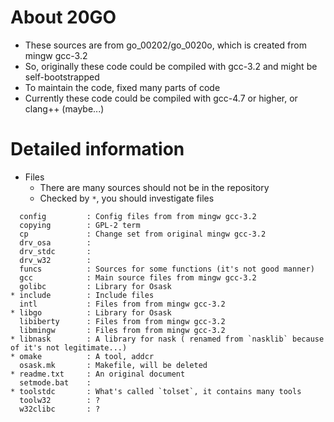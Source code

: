 # About 20GO

* These sources are from go_00202/go_0020o, which is created from mingw gcc-3.2
* So, originally these code could be compiled with gcc-3.2 and might be self-bootstrapped
* To maintain the code, fixed many parts of code
* Currently these code could be compiled with gcc-4.7 or higher, or clang++ (maybe...)

# Detailed information

* Files
  * There are many sources should not be in the repository
  * Checked by `*`, you should investigate files

```
  config         : Config files from from mingw gcc-3.2
  copying		 : GPL-2 term
  cp			 : Change set from original mingw gcc-3.2
  drv_osa		 :
  drv_stdc	     :
  drv_w32		 :
  funcs		     : Sources for some functions (it's not good manner)
  gcc			 : Main source files from mingw gcc-3.2
  golibc		 : Library for Osask
* include		 : Include files
  intl		     : Files from from mingw gcc-3.2
* libgo		     : Library for Osask
  libiberty	     : Files from from mingw gcc-3.2
  libmingw	     : Files from from mingw gcc-3.2
* libnask		 : A library for nask ( renamed from `nasklib` because of it's not legitimate...)
* omake		     : A tool, addcr
  osask.mk	     : Makefile, will be deleted
* readme.txt	 : An original document
  setmode.bat	 :
* toolstdc	     : What's called `tolset`, it contains many tools
  toolw32		 : ?
  w32clibc	     : ?
```
